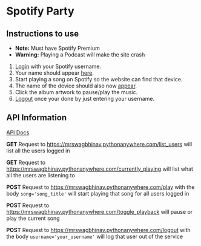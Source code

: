 # Spotify Party

## Instructions to use
- **Note:** Must have Spotify Premium
- **Warning:** Playing a Podcast will make the site crash

1. [Login](https://mrswagbhinav.pythonanywhere.com/login) with your Spotify username.
2. Your name should appear [here](https://mrswagbhinav.pythonanywhere.com/users).
3. Start playing a song on Spotify so the website can find that device.
4. The name of the device should also now [appear](https://mrswagbhinav.pythonanywhere.com/users).
5. Click the album artwork to pause/play the music.
6. [Logout](https://mrswagbhinav.pythonanywhere.com/logout) once your done by just entering your username.

## API Information
[API Docs](https://documenter.getpostman.com/view/6820223/TVRkb8Aq)

**GET** Request to https://mrswagbhinav.pythonanywhere.com/list_users will list all the users logged in

**GET** Request to https://mrswagbhinav.pythonanywhere.com/currently_playing will list what all the users are listening to

**POST** Request to https://mrswagbhinav.pythonanywhere.com/play with the body `song='song_title'` will start playing that song for all users logged in

**POST** Request to https://mrswagbhinav.pythonanywhere.com/toggle_playback will pause or play the current song

**POST** Request to https://mrswagbhinav.pythonanywhere.com/logout with the body `username='your_username'` will log that user out of the service
